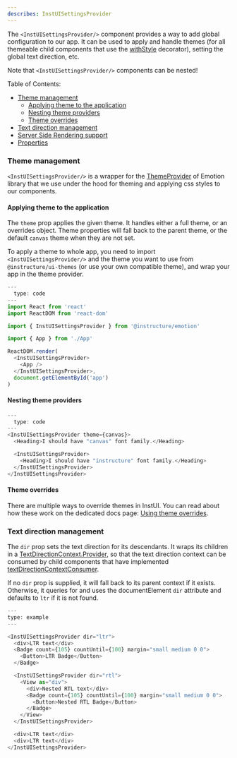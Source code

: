 ```yaml
---
describes: InstUISettingsProvider
---
```


The `<InstUISettingsProvider/>` component provides a way to add global configuration to our app. It can be used to apply and handle themes (for all themeable child components that use the [withStyle](withStyle) decorator), setting the global text direction, etc.

Note that `<InstUISettingsProvider/>` components can be nested!

Table of Contents:

- [Theme management](/#InstUISettingsProvider/#theme-management)
  - [Applying theme to the application](/#InstUISettingsProvider/#theme-management-applying-theme-to-the-application)
  - [Nesting theme providers](/#InstUISettingsProvider/#theme-management-nesting-theme-providers)
  - [Theme overrides](/#InstUISettingsProvider/#theme-management-theme-overrides)
- [Text direction management](/#InstUISettingsProvider/#text-direction-management)
- [Server Side Rendering support](/#InstUISettingsProvider/#server-side-rendering-support)
- [Properties](/#InstUISettingsProvider/#InstUISettingsProviderProperties)

### Theme management

`<InstUISettingsProvider/>` is a wrapper for the [ThemeProvider](https://emotion.sh/docs/theming#themeprovider-reactcomponenttype) of Emotion library that we use under the hood for theming and applying css styles to our components.

#### Applying theme to the application

The `theme` prop applies the given theme. It handles either a full theme, or an overrides object. Theme properties will fall back to the parent theme, or the default `canvas` theme when they are not set.

To apply a theme to whole app, you need to import `<InstUISettingsProvider/>` and the theme you want to use from `@instructure/ui-themes` (or use your own compatible theme), and wrap your app in the theme provider.

```js
---
  type: code
---
import React from 'react'
import ReactDOM from 'react-dom'

import { InstUISettingsProvider } from '@instructure/emotion'

import { App } from './App'

ReactDOM.render(
  <InstUISettingsProvider>
    <App />
  </InstUISettingsProvider>,
  document.getElementById('app')
)
```

#### Nesting theme providers

```js
---
  type: code
---
<InstUISettingsProvider theme={canvas}>
  <Heading>I should have "canvas" font family.</Heading>

  <InstUISettingsProvider>
    <Heading>I should have "instructure" font family.</Heading>
  </InstUISettingsProvider>
</InstUISettingsProvider>
```

#### Theme overrides

There are multiple ways to override themes in InstUI. You can read about how these work on the dedicated docs page: [Using theme overrides](/#using-theme-overrides).

### Text direction management

The `dir` prop sets the text direction for its descendants. It wraps its children in a [TextDirectionContext.Provider](/#TextDirectionContext), so that the text direction context can be consumed by child components that have implemented [textDirectionContextConsumer](textDirectionContextConsumer).

If no `dir` prop is supplied, it will fall back to its parent context if it
exists. Otherwise, it queries for and uses the documentElement `dir` attribute and defaults to `ltr` if it is not found.

```js
---
type: example
---

<InstUISettingsProvider dir="ltr">
  <div>LTR text</div>
  <Badge count={105} countUntil={100} margin="small medium 0 0">
    <Button>LTR Badge</Button>
  </Badge>

  <InstUISettingsProvider dir="rtl">
    <View as="div">
      <div>Nested RTL text</div>
      <Badge count={105} countUntil={100} margin="small medium 0 0">
        <Button>Nested RTL Badge</Button>
      </Badge>
    </View>
  </InstUISettingsProvider>

  <div>LTR text</div>
  <div>LTR text</div>
</InstUISettingsProvider>
```
